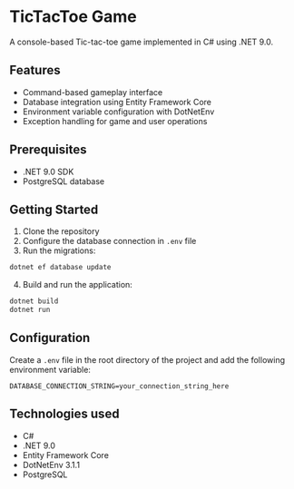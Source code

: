 # TicTacToe Game

A console-based Tic-tac-toe game implemented in C# using .NET 9.0.

## Features

- Command-based gameplay interface
- Database integration using Entity Framework Core
- Environment variable configuration with DotNetEnv
- Exception handling for game and user operations

## Prerequisites

- .NET 9.0 SDK
- PostgreSQL database

## Getting Started

1. Clone the repository
2. Configure the database connection in `.env` file
3. Run the migrations:

```sh
dotnet ef database update
```

4. Build and run the application:

```sh
dotnet build
dotnet run
```

## Configuration

Create a `.env` file in the root directory of the project and add the following environment variable:

```env
DATABASE_CONNECTION_STRING=your_connection_string_here
```

## Technologies used

- C#
- .NET 9.0
- Entity Framework Core
- DotNetEnv 3.1.1
- PostgreSQL
